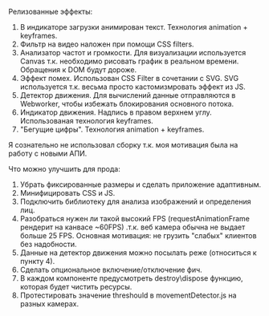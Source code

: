 Релизованные эффекты:

1. В индикаторе загрузки анимирован текст. Технология animation + keyframes.
2. Фильтр на видео наложен при помощи CSS filters.
3. Анализатор частот и громкости. Для визуализации используется Canvas т.к. необходимо рисовать график в реальном времени. Обращения к DOM будут дороже.
4. Эффект помех. Использован CSS Filter в сочетании c SVG. SVG используется т.к. весьма просто кастомизмровать
    эффект из JS.
5. Детектор движения. Для вычислений данные отправляются в Webworker, чтобы избежать блокирования основного потока.
6. Индикатор движения. Надпись в правом верхнем углу. Использованая технология keyframes.
7. "Бегущие цифры". Технология animation + keyframes.


Я сознательно не использовал сборку т.к. моя мотивация была на работу с новыми АПИ.

Что можно улучшить для прода:
1. Убрать фиксированные размеры и сделать приложение адаптивным.
2. Минифицировать CSS и JS.
3. Подключить библиотеку для анализа изображений и определения лиц.
4. Разобраться нужен ли такой высокий FPS (requestAnimationFrame рендерит на канвасе ~60FPS) .т.к. веб камера обычна не     выдает больше 25 FPS. Основная мотивация: не грузить "слабых" клиентов без надобности.
5. Данные на детектор движения можно посылать реже (относиться к пункту 4).
6. Сделать опциональное включение/отключение фич.
7. В каждом компоненте предусмотреть destroy\dispose функцию, которая будет чистить ресурсы.
8. Протестировать значение threshould в movementDetector.js на разных камерах.